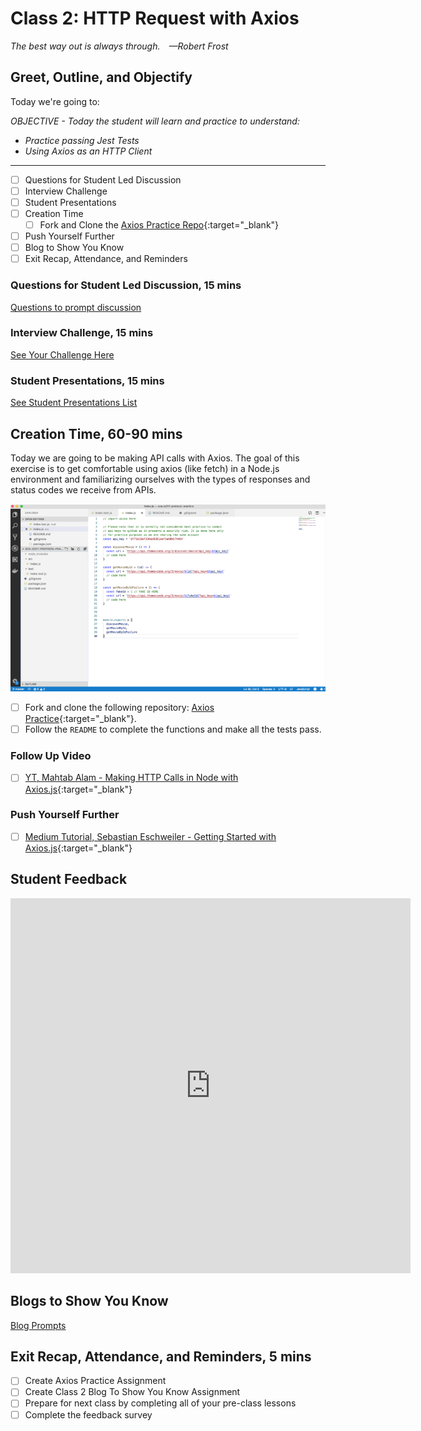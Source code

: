 # Class 2: HTTP Request with Axios

<!-- ! HIDE FROM STUDENT; INSTRUCTOR ONLY CONTENT -->
<!-- ## Instructor Only Content - HIDE FROM STUDENTS -->

<!-- ! END INSTRUCTOR ONLY CONTENT -->

*The best way out is always through. —Robert Frost*

## Greet, Outline, and Objectify

<!-- SMART: Specific, Measurable, Attainable, Relevant, and Timely. -->
<!-- https://examples.yourdictionary.com/well-written-examples-of-learning-objectives.html -->

Today we're going to:
  
*OBJECTIVE - Today the student will learn and practice to understand:*

* *Practice passing Jest Tests*
* *Using Axios as an HTTP Client*

*****

- [ ] Questions for Student Led Discussion
- [ ] Interview Challenge
- [ ] Student Presentations
- [ ] Creation Time
    * [ ] Fork and Clone the [Axios Practice Repo](https://github.com/AustinCodingAcademy/311_wk1_day2_axios){:target="_blank"}
- [ ] Push Yourself Further
- [ ] Blog to Show You Know
- [ ] Exit Recap, Attendance, and Reminders

### Questions for Student Led Discussion, 15 mins
<!-- This section should be structured with the 5E model: https://lesley.edu/article/empowering-students-the-5e-model-explained -->

[Questions to prompt discussion](./../additionalResources/questionsForDiscussion/qfd-class-2.md)

### Interview Challenge, 15 mins
<!-- The last two E happen here: elaborate and evaluate  -->
<!-- this sections should have a challenge that can be solved with the skills they've learned since their last class. -->
<!-- ! HIDDEN CONTENT: INSTRUCTOR ONLY -->
[See Your Challenge Here](./../additionalResources/interviewChallenges.md)
<!-- ! END HIDDEN CONTENT: INSTRUCTOR ONLY -->

### Student Presentations, 15 mins

[See Student Presentations List](./../additionalResources/studentPresentations.md)

## Creation Time, 60-90 mins

Today we are going to be making API calls with Axios. The goal of this exercise is to get comfortable using axios (like fetch) in a Node.js environment and familiarizing ourselves with the types of responses and status codes we receive from APIs.

![day2-axios-practice-repo-screenshot](./../images/day2-axios-practice-repo-screenshot.png)

- [ ] Fork and clone the following repository: [Axios Practice](https://github.com/AustinCodingAcademy/311_wk1_day2_axios){:target="_blank"}.
- [ ] Follow the `README` to complete the functions and make all the tests pass.

### Follow Up Video

- [ ] [YT, Mahtab Alam - Making HTTP Calls in Node with Axios.js](https://youtu.be/vNYZQ2Bqg_0){:target="_blank"}

### Push Yourself Further

- [ ] [Medium Tutorial, Sebastian Eschweiler - Getting Started with Axios.js](https://medium.com/codingthesmartway-com-blog/getting-started-with-axios-166cb0035237){:target="_blank"}

## Student Feedback

<iframe src="https://docs.google.com/forms/d/e/1FAIpQLSd85nNCk_MdnaXCsX7fWl3vYgcqvozzlK2cKq26d2g67Zh8Kg/viewform?embedded=true" width="640" height="600" frameborder="0" marginheight="0" marginwidth="0">Loading…</iframe>

## Blogs to Show You Know

[Blog Prompts](./../additionalResources/blogPrompts.md)

## Exit Recap, Attendance, and Reminders, 5 mins

- [ ] Create Axios Practice Assignment
- [ ] Create Class 2 Blog To Show You Know Assignment
- [ ] Prepare for next class by completing all of your pre-class lessons
- [ ] Complete the feedback survey

<!-- <iframe id="openedx-zollege" src="https://openedx.zollege.com/feedback" style="width: 100%; height: 500px; border: 0">Browser not compatible.</iframe>
<script src="https://openedx.zollege.com/assets/index.js" type="application/javascript"></script> -->

<!-- TODO Create 3 question exit questions -->

<!-- TODO INSERT Student Feedback From -->

<!-- TODO INSERT *HIDDEN* Instructor Feedback Form -->
